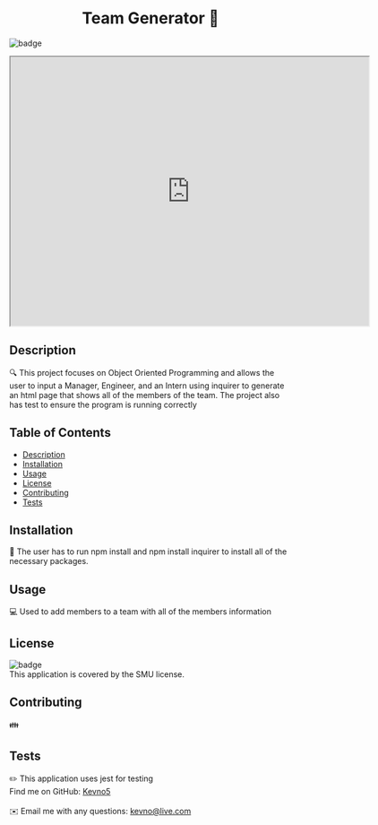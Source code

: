 <h1 align="center">Team Generator 👋</h1>

![badge](https://img.shields.io/badge/license-SMU-red)<br />

<iframe src="https://drive.google.com/file/d/18V6zZhkyFJX-MNCal3KC0XLCbP0d_ZtM/preview" width="640" height="480"></iframe>

## Description
🔍 This project focuses on Object Oriented Programming and allows the user to input a Manager, Engineer, and an Intern using inquirer to generate an html page that shows all of the members of the team. The project also has test to ensure the program is running correctly
## Table of Contents
- [Description](#description)
- [Installation](#installation)
- [Usage](#usage)
- [License](#license)
- [Contributing](#contributing)
- [Tests](#tests)

## Installation
💾 The user has to run npm install and npm install inquirer to install all of the necessary packages.
## Usage
💻 Used to add members to a team with all of the members information
## License
![badge](https://img.shields.io/badge/license-SMU-red)
<br />
This application is covered by the SMU license. 
## Contributing
👪 
## Tests
✏️ This application uses jest for testing
<br />
Find me on GitHub: [Kevno5](https://github.com/Kevno5)<br />
<br />
✉️ Email me with any questions: kevno@live.com<br /><br />

  
